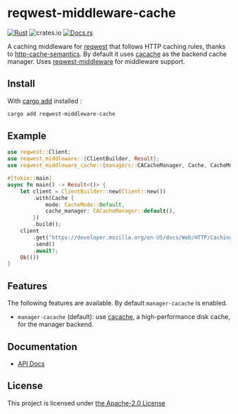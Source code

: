 # reqwest-middleware-cache

[![Rust](https://github.com/06chaynes/reqwest-middleware-cache/actions/workflows/rust.yml/badge.svg)](https://github.com/06chaynes/reqwest-middleware-cache/actions/workflows/rust.yml)
![crates.io](https://img.shields.io/crates/v/reqwest-middleware-cache.svg)
[![Docs.rs](https://docs.rs/reqwest-middleware-cache/badge.svg)](https://docs.rs/reqwest-middleware-cache)

A caching middleware for [reqwest](https://github.com/seanmonstar/reqwest) that follows HTTP caching rules, thanks to [http-cache-semantics](https://github.com/kornelski/rusty-http-cache-semantics). By default it uses [cacache](https://github.com/zkat/cacache-rs) as the backend cache manager. Uses [reqwest-middleware](https://github.com/TrueLayer/reqwest-middleware) for middleware support.

## Install

With [cargo add](https://github.com/killercup/cargo-edit#Installation) installed :

```sh
cargo add reqwest-middleware-cache
```

## Example

```rust
use reqwest::Client;
use reqwest_middleware::{ClientBuilder, Result};
use reqwest_middleware_cache::{managers::CACacheManager, Cache, CacheMode};

#[tokio::main]
async fn main() -> Result<()> {
    let client = ClientBuilder::new(Client::new())
        .with(Cache {
            mode: CacheMode::Default,
            cache_manager: CACacheManager::default(),
        })
        .build();
    client
        .get("https://developer.mozilla.org/en-US/docs/Web/HTTP/Caching")
        .send()
        .await?;
    Ok(())
}
```

## Features

The following features are available. By default `manager-cacache` is enabled.

- `manager-cacache` (default): use [cacache](https://github.com/zkat/cacache-rs), a high-performance disk cache, for the manager backend.

## Documentation

- [API Docs](https://docs.rs/reqwest-middleware-cache)

## License

This project is licensed under [the Apache-2.0 License](LICENSE.md)
